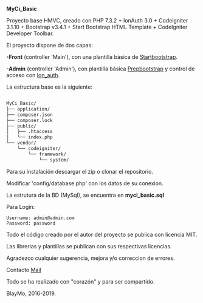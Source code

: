 **MyCi_Basic**

Proyecto base HMVC, creado con PHP 7.3.2 + IonAuth 3.0 + Codeigniter 3.1.10 + Bootstrap v3.4.1 + Start Bootstrap HTML Template + CodeIgniter Developer Toolbar.


El proyecto dispone de dos capas:

**-Front** (controller 'Main'), con una plantilla básica de [Startbootstrap](https://startbootstrap.com/ "").

**-Admin** (controller 'Admin'), con plantilla básica [Prepbootstrap](http://www.prepbootstrap.com/ "") y control de acceso con [Ion_auth](http://benedmunds.com/ion_auth/ "").

La estructura base es la siguiente:
```bash

MyCi_Basic/
├── application/
├── composer.json
├── composer.lock
├── public/
│   ├── .htaccess
│   └── index.php
└── vendor/
    └── codeigniter/
        └── framework/
            └── system/

``` 

Para su instalación descargar el zip o clonar el repositorio.

Modificar 'config/database.php' con los datos de su conexion.

La estrutura de la BD (MySql), se encuentra en **myci_basic.sql**

Para Login:

    Username: admin@admin.com
    Password: password


    
Todo el código creado por el autor del proyecto se publica con licencia MIT.

Las librerias y plantillas se publican con sus respectivas licencias.

Agradezco cualquier sugerencia, mejora y/o correccion de errores.


Contacto [Mail](expresoweb2019@gmail.com "")

Todo se ha realizado con "corazón" y para ser compartido.

BlayMo,  2016-2019.
